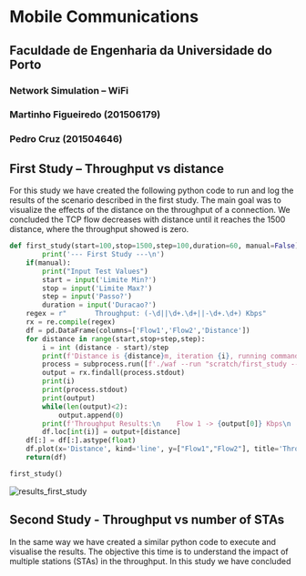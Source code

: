 # Mobile Communications
## Faculdade de Engenharia da Universidade do Porto
### Network Simulation – WiFi
### Martinho Figueiredo (201506179)
### Pedro Cruz (201504646)
## First Study – Throughput vs distance
For this study we have created the following python code to run and log the results of the scenario described in the first study. The main goal was to visualize the effects of the distance on the throughput of a connection. We concluded the TCP flow decreases with distance until it reaches the 1500 distance, where the throughput showed is zero.

```python
def first_study(start=100,stop=1500,step=100,duration=60, manual=False):
        print('--- First Study ---\n')
    if(manual): 
        print("Input Test Values")
        start = input('Limite Min?')
        stop = input('Limite Max?')
        step = input('Passo?')
        duration = input('Duracao?')
    regex = r"       Throughput: (-\d||\d+.\d+||-\d+.\d+) Kbps"
    rx = re.compile(regex)
    df = pd.DataFrame(columns=['Flow1','Flow2','Distance'])
    for distance in range(start,stop+step,step):
        i = int (distance - start)/step 
        print(f'Distance is {distance}m, iteration {i}, running command:\n    ./waf --run "scratch/first_study --distance={distance} --duration={duration}"')
        process = subprocess.run([f'./waf --run "scratch/first_study --distance={distance} --duration={duration}"'], shell=True, check=True, stdout=subprocess.PIPE, universal_newlines=True)
        output = rx.findall(process.stdout)
        print(i)
        print(process.stdout)
        print(output)
        while(len(output)<2):
            output.append(0)
        print(f'Throughput Results:\n    Flow 1 -> {output[0]} Kbps\n    Flow 2 -> {output[1]} kbps\n\n')
        df.loc[int(i)] = output+[distance]
    df[:] = df[:].astype(float)
    df.plot(x='Distance', kind='line', y=["Flow1","Flow2"], title='Throughput vs Distance')
    return(df)
```
```python
first_study()
```
![results_first_study](img/first_study.)
## Second Study - Throughput vs number of STAs 
In the same way we have created a similar python code to execute and visualise the results. The objective this time is to understand the impact of multiple stations (STAs) in the throughput. In this study we have concluded